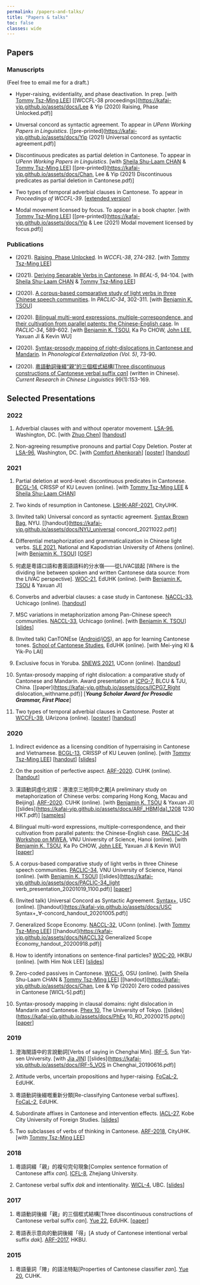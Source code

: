 ```yaml
---
permalink: /papers-and-talks/
title: "Papers & talks"
toc: false
classes: wide
---
```



## Papers

### Manuscripts
(Feel free to email me for a draft.)

- Hyper-raising, evidentiality, and phase deactivation. In prep. [with [Tommy Tsz-Ming LEE](https://tszminglee.github.io/)] [[WCCFL-38 proceedings](https://kafai-yip.github.io/assets/docs/Lee & Yip (2020) Raising, Phase Unlocked.pdf)]

- Unversal concord as syntactic agreement. To appear in *UPenn Working Papers in Linguistics*. [[pre-printed](https://kafai-yip.github.io/assets/docs/Yip (2021) Universal concord as syntactic agreement.pdf)] 

- Discontinuous predicates as partial deletion in Cantonese. To appear in *UPenn Working Papers in Linguistics*. [with [Sheila Shu-Laam CHAN](https://sheilaslchan.github.io/) & [Tommy Tsz-Ming LEE](https://tszminglee.github.io/)] [[pre-printed](https://kafai-yip.github.io/assets/docs/Chan, Lee & Yip (2021) Discontinuous predicates as partial deletion in Cantonese.pdf)]

- Two types of temporal adverbial clauses in Cantonese. To appear in *Proceedings of WCCFL-39*. [[extended version](https://kafai-yip.github.io/assets/docs/WCCFL-39_Yip_long.pdf)]

- Modal movement licensed by focus. To appear in a book chapter. [with [Tommy Tsz-Ming LEE](https://tszminglee.github.io/)] [[pre-printed](https://kafai-yip.github.io/assets/docs/Yip & Lee (2021) Modal movement licensed by focus.pdf)]

### Publications

- (2021). [Raising, Phase Unlocked](http://www.lingref.com/cpp/wccfl/38/abstract3572.html). In *WCCFL-38*, 274-282. [with [Tommy Tsz-Ming LEE](https://tszminglee.github.io/)]

- (2021). [Deriving Separable Verbs in Cantonese](https://kb.osu.edu/handle/1811/92948). In *BEAL-5*, 94-104. [with [Sheila Shu-Laam CHAN](https://sheilaslchan.github.io/) & [Tommy Tsz-Ming LEE](https://tszminglee.github.io/)]

- (2020). [A corpus-based comparative study of light verbs in three Chinese speech communities](https://aclanthology.org/2020.paclic-1.35/). In *PACLIC-34*, 302-311. [with [Benjamin K. TSOU](https://lt.cityu.edu.hk/People/Peop_peopleProfile.asp?peop_rkcl=1&peop_StfID=134)]

- (2020). [Bilingual multi-word expressions, multiple-correspondence, and their cultivation from parallel patents: the Chinese-English case](https://aclanthology.org/2020.paclic-1.68/). In *PACLIC-34*, 589-602. [with [Benjamin K. TSOU](https://lt.cityu.edu.hk/People/Peop_peopleProfile.asp?peop_rkcl=1&peop_StfID=134), Ka Po CHOW, [John LEE](http://www2.lt.cityu.edu.hk/~jsylee/), Yaxuan JI & Kevin WU]

- (2020). [Syntax-prosody mapping of right-dislocations in Cantonese and Mandarin](https://sapporo-u.repo.nii.ac.jp/?action=repository_uri&item_id=7728&file_id=22&file_no=1). In *Phonological Externalization (Vol. 5)*, 73-90.

- (2020). [粵語動詞後綴“親”的三個框式結構[Three discontinuous constructions of Cantonese verbal suffix *can*]](http://www.cuhk.edu.hk/ics/clrc/crcl_99_1/yip.pdf) (written in Chinese). *Current Research in Chinese Linguistics* 99(1):153-169.


## Selected Presentations

### 2022

1. Adverbial clauses with and without operator movement. [LSA-96](https://www.linguisticsociety.org/event/lsa-2022-annual-meeting), Washington, DC. [with [Zhuo Chen](https://www.zhuochenlinguist.com/)] [[handout](https://kafai-yip.github.io/assets/docs/LSA2022_advclause_handout_20220104.pdf)]

1. Non-agreeing resumptive pronouns and partial Copy Deletion. Poster at [LSA-96](https://www.linguisticsociety.org/event/lsa-2022-annual-meeting), Washington, DC. [with [Comfort Ahenkorah](https://ling.yale.edu/people/comfort-ahenkorah)] [[poster](https://kafai-yip.github.io/assets/docs/LSA2022_resumptive_poster_20220104_large.pdf)] [[handout](https://kafai-yip.github.io/assets/docs/LSA2022_resumption_handout_20220105.pdf)]

### 2021

1. Partial deletion at word-level: discontinuous predicates in Cantonese. [BCGL-14](https://www.crissp.be/bcgl-14-where-syntax-and-phonology-meet/), CRISSP of KU Leuven (online). [with [Tommy Tsz-Ming LEE](https://tszminglee.github.io/) & [Sheila Shu-Laam CHAN](https://sheilaslchan.github.io/)]

1. Two kinds of resumption in Cantonese. [LSHK-ARF-2021](https://www.lshk.org/annual-research-forum-arf), CityUHK.

1. (Invited talk) Universal concord as syntactic agreement. [Syntax Brown Bag](https://sites.google.com/a/nyu.edu/nyusyntaxbrownbag/schedule?authuser=0), NYU. [[handout](https://kafai-yip.github.io/assets/docs/NYU_universal concord_20211022.pdf)]

1. Differential metaphorization and grammaticalization in Chinese light verbs. [SLE 2021](http://sle2021.eu/), National and Kapodistrian University of Athens (online). [with [Benjamin K. TSOU](https://lt.cityu.edu.hk/People/Peop_peopleProfile.asp?peop_rkcl=1&peop_StfID=134)] [[OSF](https://osf.io/9t4gn/)]

1. 何處是粵語口語和書面語語料的分水嶺——從LIVAC談起 [Where is the dividing line between spoken and written Cantonese data source: from the LIVAC perspective]. [WOC-21](https://www.lshk.org/workshop-on-cantonese-woc), EdUHK (online). [with [Benjamin K. TSOU](https://lt.cityu.edu.hk/People/Peop_peopleProfile.asp?peop_rkcl=1&peop_StfID=134) & Yaxuan JI]

1. Converbs and adverbial clauses: a case study in Cantonese. [NACCL-33](https://lucian.uchicago.edu/blogs/lpl/NACCL33/), Uchicago (online). [[handout](https://kafai-yip.github.io/assets/docs/NACCL-33_converb_handout.pdf)]

1. MSC variations in metaphorization among Pan-Chinese speech communities. [NACCL-33](https://lucian.uchicago.edu/blogs/lpl/NACCL33/), Uchicago (online). [with [Benjamin K. TSOU](https://lt.cityu.edu.hk/People/Peop_peopleProfile.asp?peop_rkcl=1&peop_StfID=134)] [[slides](https://kafai-yip.github.io/assets/docs/NACCL-33_metaphorization_presentation.pdf)]

1. (Invited talk) CanTONEse ([Android](https://play.google.com/store/apps/details?id=com.cantonese)/[iOS](https://apps.apple.com/hk/app/cantonese/id1546692785?l=en)), an app for learning Cantonese tones. [School of Cantonese Studies](https://www.eduhk.hk/lml/scs2021/en/), EdUHK (online). [with Mei-ying KI & Yik-Po LAI]

1. Exclusive focus in Yoruba. [SNEWS 2021](https://snewsling.wordpress.com/), UConn (online). [[handout](https://kafai-yip.github.io/assets/docs/SNEWS_only_20210501.pdf)]

1. Syntax-prosody mapping of right dislocation: a comparative study of Cantonese and Mandarin. Award presentation at [ICPG-7](https://kafai-yip.github.io/assets/docs/ICPG7_Program_0416.pdf), BLCU & TJU, China. [[paper](https://kafai-yip.github.io/assets/docs/ICPG7_Right dislocation_withname.pdf)] [***Young Scholar Award for Prosodic Grammar, First Place***]

1. Two types of temporal adverbial clauses in Cantonese. Poster at [WCCFL-39](https://sites.google.com/view/wccfl2021/home), UArizona (online). [[poster](https://doi.org/10.25422/azu.data.14481591.v1)] [[handout](https://kafai-yip.github.io/assets/docs/WCCFL-39_temporal_20210410.pdf)]

### 2020

1. Indirect evidence as a licensing condition of hyperraising in Cantonese and Vietnamese. [BCGL-13](https://www.crissp.be/bcgl-13-the-syntax-and-semantics-of-clausal-complementation/), CRISSP of KU Leuven (online). [with [Tommy Tsz-Ming LEE](https://tszminglee.github.io/)] [[handout](https://kafai-yip.github.io/assets/docs/BCGL_HR_evidentiality_handout.pdf)] [[slides](https://kafai-yip.github.io/assets/docs/BCGL_HR_evidentiality_slides.pdf)]

1. On the position of perfective aspect. [ARF-2020](https://www.lshk.org/annual-research-forum-arf). CUHK (online). [[handout](https://kafai-yip.github.io/assets/docs/ARF2020_perfective_handout_20201212.pdf)]

1. 漢語動詞虛化初探：港澳京三地同中之異[A preliminary study on metaphorization of Chinese verbs: comparing Hong Kong, Macau and Beijing]. [ARF-2020](https://www.lshk.org/annual-research-forum-arf). CUHK (online). [with [Benjamin K. TSOU](https://lt.cityu.edu.hk/People/Peop_peopleProfile.asp?peop_rkcl=1&peop_StfID=134) & Yaxuan JI] [[slides](https://kafai-yip.github.io/assets/docs/ARF_HBM[da]_1208 1230 HKT.pdf)] [[samples](https://kafai-yip.github.io/assets/docs/ARF2020_da_TypeII_examples.pdf)]

1. Bilingual multi-word expressions, multiple-correspondence, and their cultivation from parallel patents: the Chinese-English case. [PACLIC-34 Workshop on MWEA](https://vlsp.org.vn/paclic2020/mwea), VNU University of Science, Hanoi (online). [with [Benjamin K. TSOU](https://lt.cityu.edu.hk/People/Peop_peopleProfile.asp?peop_rkcl=1&peop_StfID=134), Ka Po CHOW, [John LEE](http://www2.lt.cityu.edu.hk/~jsylee/), Yaxuan JI & Kevin WU] [[paper](https://aclanthology.org/2020.paclic-1.68/)]

1. A corpus-based comparative study of light verbs in three Chinese speech communities. [PACLIC-34](https://vlsp.org.vn/paclic2020/), VNU University of Science, Hanoi (online). [with [Benjamin K. TSOU](https://lt.cityu.edu.hk/People/Peop_peopleProfile.asp?peop_rkcl=1&peop_StfID=134)] [[slides](https://kafai-yip.github.io/assets/docs/PACLIC-34_light verb_presentation_20201019_1100.pdf)] [[paper](https://aclanthology.org/2020.paclic-1.35/)]

1. (Invited talk) Universal Concord as Syntactic Agreement. [Syntax+](https://dornsife.usc.edu/labs/syntaxplus/), USC (online). [[handout](https://kafai-yip.github.io/assets/docs/USC Syntax+_∀-concord_handout_20201005.pdf)]

1. Generalized Scope Economy. [NACCL-32](http://2020.sicogg.or.kr/), UConn (online). [with [Tommy Tsz-Ming LEE](https://tszminglee.github.io/)] [[handout](https://kafai-yip.github.io/assets/docs/NACCL32 Generalized Scope Economy_handout_20200918.pdf)]

1. How to identify intonations on sentence-final particles? [WOC-20](https://www.lshk.org/workshop-on-cantonese-woc), HKBU (online). [with Him Nok LEE] [[slides](https://kafai-yip.github.io/assets/docs/WOC-20_ge_20200606.pdf)]

1. Zero-coded passives in Cantonese. [WICL-5](https://u.osu.edu/wicl/wicl-5/), OSU (online). [with Sheila Shu-Laam CHAN & [Tommy Tsz-Ming LEE](https://tszminglee.github.io/)] [[handout](https://kafai-yip.github.io/assets/docs/Chan, Lee & Yip (2020) Zero coded passives in Cantonese [WICL-5].pdf)]

1. Syntax-prosody mapping in clausal domains: right dislocation in Mandarin and Cantonese. [Phex 10](https://toki482.wixsite.com/phex10), The University of Tokyo. [[slides](https://kafai-yip.github.io/assets/docs/PhEx 10_RD_20200215.pptx)] [[paper](https://sapporo-u.repo.nii.ac.jp/?action=repository_uri&item_id=7728&file_id=22&file_no=1)]

### 2019

1. 澄海閩語中的言說動詞[Verbs of saying in Chenghai Min]. [IRF-5](http://www.cuhk.edu.hk/ics/clrc/irf/2019/index.html), Sun Yat-sen University. [with [Jia JIN](https://myweb.cuhk.edu.cn/jinjia)] [[slides](https://kafai-yip.github.io/assets/docs/IRF-5_VOS in Chenghai_20190616.pdf)]

1. Attitude verbs, uncertain propositions and hyper-raising. [FoCaL-2](https://focalhongkong.wordpress.com/), EdUHK.

1. 粵語動詞後綴嘅重新分類[Re-classifying Cantonese verbal suffixes]. [FoCaL-2](https://focalhongkong.wordpress.com/), EdUHK.

1. Subordinate affixes in Cantonese and intervention effects. [IACL-27](https://easychair.org/cfp/IACL27), Kobe City University of Foreign Studies. [[slides](https://kafai-yip.github.io/assets/docs/IACL-27_haa_20190512.pdf)]

1. Two subclasses of verbs of thinking in Cantonese. [ARF-2018](https://www.lshk.org/annual-research-forum-arf), CityUHK. [with [Tommy Tsz-Ming LEE](https://tszminglee.github.io/)]

### 2018

1. 粵語詞綴「親」的複句完句現象[Complex sentence formation of Cantonese affix *can*]. [ICFL-8](https://linguistlist.org/issues/29/29-942/?utm_source=dlvr.it&utm_medium=twitter), Zhejiang University.

1. Cantonese verbal suffix *dak* and intentionality. [WICL-4](https://cantonese.arts.ubc.ca/wicl-4/), UBC. [[slides](https://kafai-yip.github.io/assets/docs/WICL-4_dak_20180623.pdf)]

### 2017

1. 粵語動詞後綴「親」的三個框式結構[Three discontinuous constructions of Cantonese verbal suffix *can*].  [Yue 22](https://www.eduhk.hk/lml/yue2017/index-eng.html), EdUHK. [[paper](http://www.cuhk.edu.hk/ics/clrc/crcl_99_1/yip.pdf)]

1. 粵語表示意向的動詞後綴「得」[A study of Cantonese intentional verbal suffix *dak*]. [ARF-2017](https://www.lshk.org/annual-research-forum-arf), HKBU. 

### 2015

1. 粵語量詞「陣」的語法特點[Properties of Cantonese classifier *zan*]. [Yue 20](http://www.cuhk.edu.hk/chi/yue20/index_en.html), CUHK.
